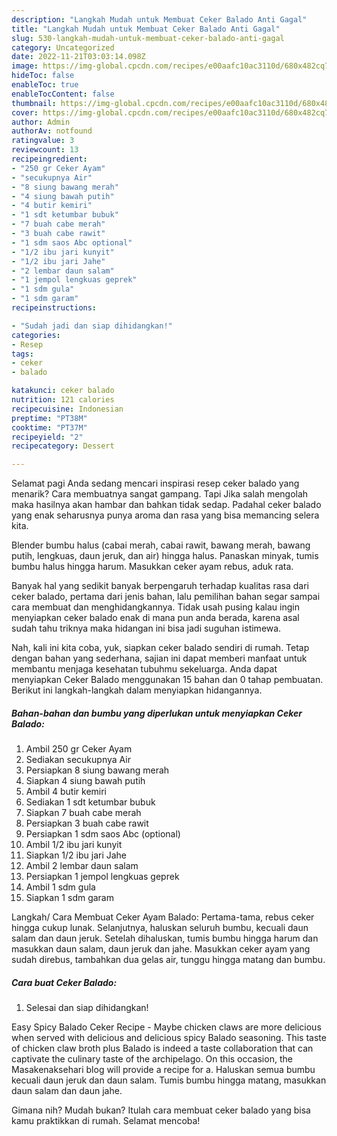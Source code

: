 ```yaml
---
description: "Langkah Mudah untuk Membuat Ceker Balado Anti Gagal"
title: "Langkah Mudah untuk Membuat Ceker Balado Anti Gagal"
slug: 530-langkah-mudah-untuk-membuat-ceker-balado-anti-gagal
category: Uncategorized
date: 2022-11-21T03:03:14.098Z
image: https://img-global.cpcdn.com/recipes/e00aafc10ac3110d/680x482cq70/ceker-balado-foto-resep-utama.jpg
hideToc: false
enableToc: true
enableTocContent: false
thumbnail: https://img-global.cpcdn.com/recipes/e00aafc10ac3110d/680x482cq70/ceker-balado-foto-resep-utama.jpg
cover: https://img-global.cpcdn.com/recipes/e00aafc10ac3110d/680x482cq70/ceker-balado-foto-resep-utama.jpg
author: Admin
authorAv: notfound
ratingvalue: 3
reviewcount: 13
recipeingredient:
- "250 gr Ceker Ayam"
- "secukupnya Air"
- "8 siung bawang merah"
- "4 siung bawah putih"
- "4 butir kemiri"
- "1 sdt ketumbar bubuk"
- "7 buah cabe merah"
- "3 buah cabe rawit"
- "1 sdm saos Abc optional"
- "1/2 ibu jari kunyit"
- "1/2 ibu jari Jahe"
- "2 lembar daun salam"
- "1 jempol lengkuas geprek"
- "1 sdm gula"
- "1 sdm garam"
recipeinstructions:

- "Sudah jadi dan siap dihidangkan!"
categories:
- Resep
tags:
- ceker
- balado

katakunci: ceker balado 
nutrition: 121 calories
recipecuisine: Indonesian
preptime: "PT38M"
cooktime: "PT37M"
recipeyield: "2"
recipecategory: Dessert

---
```



Selamat pagi Anda sedang mencari inspirasi resep ceker balado yang menarik? Cara membuatnya sangat gampang. Tapi Jika salah mengolah maka hasilnya akan hambar dan bahkan tidak sedap. Padahal ceker balado yang enak seharusnya punya aroma dan rasa yang bisa memancing selera kita.


Blender bumbu halus (cabai merah, cabai rawit, bawang merah, bawang putih, lengkuas, daun jeruk, dan air) hingga halus. Panaskan minyak, tumis bumbu halus hingga harum. Masukkan ceker ayam rebus, aduk rata.

Banyak hal yang sedikit banyak berpengaruh terhadap kualitas rasa dari ceker balado, pertama dari jenis bahan, lalu pemilihan bahan segar sampai cara membuat dan menghidangkannya. Tidak usah pusing kalau ingin menyiapkan ceker balado enak di mana pun anda berada, karena asal sudah tahu triknya maka hidangan ini bisa jadi suguhan istimewa.


Nah, kali ini kita coba, yuk, siapkan ceker balado sendiri di rumah. Tetap dengan bahan yang sederhana, sajian ini dapat memberi manfaat untuk membantu menjaga kesehatan tubuhmu sekeluarga. Anda dapat menyiapkan Ceker Balado menggunakan 15 bahan dan 0 tahap pembuatan. Berikut ini langkah-langkah dalam menyiapkan hidangannya.

<!--inarticleads1-->

##### Bahan-bahan dan bumbu yang diperlukan untuk menyiapkan Ceker Balado:

1. Ambil 250 gr Ceker Ayam
1. Sediakan secukupnya Air
1. Persiapkan 8 siung bawang merah
1. Siapkan 4 siung bawah putih
1. Ambil 4 butir kemiri
1. Sediakan 1 sdt ketumbar bubuk
1. Siapkan 7 buah cabe merah
1. Persiapkan 3 buah cabe rawit
1. Persiapkan 1 sdm saos Abc (optional)
1. Ambil 1/2 ibu jari kunyit
1. Siapkan 1/2 ibu jari Jahe
1. Ambil 2 lembar daun salam
1. Persiapkan 1 jempol lengkuas geprek
1. Ambil 1 sdm gula
1. Siapkan 1 sdm garam


Langkah/ Cara Membuat Ceker Ayam Balado: Pertama-tama, rebus ceker hingga cukup lunak. Selanjutnya, haluskan seluruh bumbu, kecuali daun salam dan daun jeruk. Setelah dihaluskan, tumis bumbu hingga harum dan masukkan daun salam, daun jeruk dan jahe. Masukkan ceker ayam yang sudah direbus, tambahkan dua gelas air, tunggu hingga matang dan bumbu. 

<!--inarticleads2-->

##### Cara buat Ceker Balado:


1. Selesai dan siap dihidangkan!

Easy Spicy Balado Ceker Recipe - Maybe chicken claws are more delicious when served with delicious and delicious spicy Balado seasoning. This taste of chicken claw broth plus Balado is indeed a taste collaboration that can captivate the culinary taste of the archipelago. On this occasion, the Masakenaksehari blog will provide a recipe for a. Haluskan semua bumbu kecuali daun jeruk dan daun salam. Tumis bumbu hingga matang, masukkan daun salam dan daun jahe. 

Gimana nih? Mudah bukan? Itulah cara membuat ceker balado yang bisa kamu praktikkan di rumah. Selamat mencoba!
